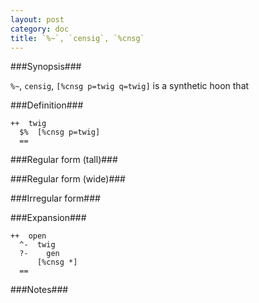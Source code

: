 ```yaml
---
layout: post
category: doc
title: `%~`, `censig`, `%cnsg`
---
```


###Synopsis###

`%~`, `censig`, `[%cnsg p=twig q=twig]` is a synthetic hoon that

###Definition###

    ++  twig  
      $%  [%cnsg p=twig]
      ==

###Regular form (tall)###

###Regular form (wide)###

###Irregular form###

###Expansion###
    
    ++  open
      ^-  twig
      ?-    gen
          [%cnsg *]
      ==

###Notes###

